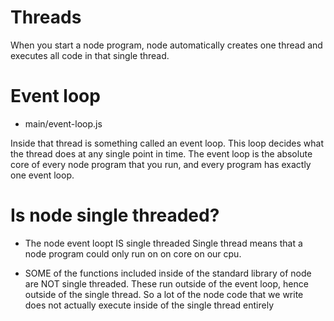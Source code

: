 # Threads
When you start a node program, node automatically creates one thread and executes all code in that single thread.

# Event loop
- main/event-loop.js

Inside that thread is something called an event loop. This loop decides what the thread does at any single point in time.
The event loop is the absolute core of every node program that you run, and every program has exactly one event loop.

# Is node single threaded?
- The node event loopt IS single threaded
Single thread means that a node program could only run on on core on our cpu.

- SOME of the functions included inside of the standard library of node are NOT single threaded. These run outside of the event loop, hence outside of the single thread.
So a lot of the node code that we write does not actually execute inside of the single thread entirely 


